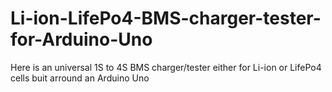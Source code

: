 # Li-ion-LifePo4-BMS-charger-tester-for-Arduino-Uno
Here is an universal 1S to 4S BMS charger/tester either for Li-ion or LifePo4 cells buit arround an Arduino Uno
